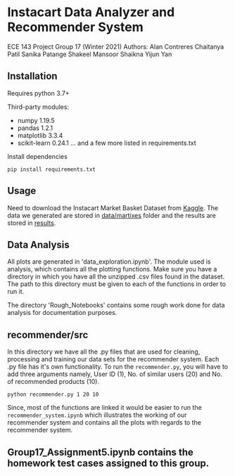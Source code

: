 # Instacart Data Analyzer and Recommender System
ECE 143 Project Group 17 (Winter 2021)
Authors:
Alan Contreres
Chaitanya Patil
Sanika Patange
Shakeel Mansoor Shaikna
Yijun Yan

## Installation

Requires python 3.7+

Third-party modules:
- numpy 1.19.5
- pandas 1.2.1
- matplotlib 3.3.4
- scikit-learn 0.24.1
... and a few more listed in requirements.txt

Install dependencies
```
pip install requirements.txt
```

## Usage

Need to download the Instacart Market Basket Dataset from [Kaggle](https://www.kaggle.com/c/instacart-market-basket-analysis/overview). The data we generated are stored in [data/martixes](https://github.com/chaitanyaspatil/Instacart_Database_Insights/tree/main/recommender/data/matrixes) folder and the results are stored in [results](https://github.com/chaitanyaspatil/Instacart_Database_Insights/tree/main/recommender/results).


## Data Analysis

All plots are generated in 'data_exploration.ipynb'. The module used is analysis, which contains all the plotting functions.
Make sure you have a directory in which you have all the unzipped .csv files found in the dataset. The path to this directory must be given to each of the functions in order to run it.

The directory 'Rough_Notebooks' contains some rough work done for data analysis for documentation purposes.

## recommender/src

In this directory we have all the .py files that are used for cleaning, processing and training our data sets for the recommender system. Each .py file has it's own functionality. To run the `recommender.py`, you will have to add three arguments namely, User ID (1), No. of similar users (20) and No. of recommended products (10).
```
python recommender.py 1 20 10
```
Since, most of the functions are linked it would be easier to run the `recommender_system.ipynb` which illustrates the working of our recommender system and contains all the plots with regards to the recommender system.

## Group17_Assignment5.ipynb contains the homework test cases assigned to this group.
